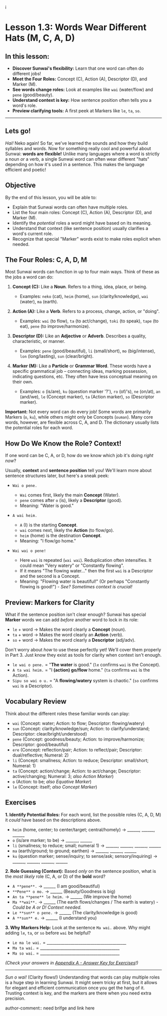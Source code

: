 i

# Lesson 1.3: Words Wear Different Hats (M, C, A, D)

## In this lesson:

*   **Discover Sunwai's flexibility:** Learn that one word can often do different jobs!
*   **Meet the Four Roles:** Concept (C), Action (A), Descriptor (D), and Marker (M).
*   **See words change roles:** Look at examples like `wai` (water/flow) and `pene` (good/beauty).
*   **Understand context is key:** How sentence position often tells you a word's role.
*   **Preview clarifying tools:** A first peek at Markers like `le`, `ta`, `so`.

---
## Lets go!

*Hai!* Neko again! So far, we've learned the sounds and how they build syllables and words. Now for something really cool and powerful about Sunwai: **words are flexible!** Unlike many languages where a word is strictly a noun *or* a verb, a single Sunwai word can often wear different "hats" depending on how it's used in a sentence. This makes the language efficient and poetic!

## Objective

By the end of this lesson, you will be able to:

*   Explain that Sunwai words can often have multiple roles.
*   List the four main roles: Concept (C), Action (A), Descriptor (D), and Marker (M).
*   Identify the *potential* roles a word might have based on its meaning.
*   Understand that context (like sentence position) usually clarifies a word's current role.
*   Recognize that special "Marker" words exist to make roles explicit when needed.

## The Four Roles: C, A, D, M

Most Sunwai words can function in up to four main ways. Think of these as the jobs a word can do:

1.  **Concept (C):** Like a **Noun**. Refers to a thing, idea, place, or being.
    *   Examples: `neko` (cat), `heim` (home), `sun` (clarity/knowledge), `wai` (water), `ma` (earth).

2.  **Action (A):** Like a **Verb**. Refers to a process, change, action, or "doing".
    *   Examples: `wai` (to flow), `ta` (to act/change), `toki` (to speak), `tape` (to eat), `pene` (to improve/harmonize).

3.  **Descriptor (D):** Like an **Adjective** or **Adverb**. Describes a quality, characteristic, or manner.
    *   Examples: `pene` (good/beautiful), `li` (small/short), `mo` (big/intense), `lon` (long/lasting), `sun` (clear/bright).

4.  **Marker (M):** Like a **Particle** or **Grammar Word**. These words have a specific grammatical job – connecting ideas, marking possession, indicating questions, etc. They often have less conceptual meaning on their own.
    *   Examples: `o` (is/are), `ku` (question marker '?'), `ro` (of/'s), `ne` (on/at), `an` (and/we), `le` (Concept marker), `ta` (Action marker), `so` (Descriptor marker).

**Important:** Not every word can do every job! Some words are primarily Markers (`o`, `ku`), while others might only be Concepts (`ouman`). Many core words, however, are flexible across C, A, and D. The dictionary usually lists the potential roles for each word.

## How Do We Know the Role? Context!

If one word can be C, A, or D, how do we know which job it's doing *right now*?

Usually, **context** and **sentence position** tell you! We'll learn more about sentence structures later, but here's a sneak peek:

*   `Wai o pene.`
    *   `Wai` comes first, likely the main **Concept** (Water).
    *   `pene` comes after `o` (is), likely a **Descriptor** (good).
    *   Meaning: "Water is good."

*   `A wai heim.`
    *   `A` (I) is the starting **Concept**.
    *   `wai` comes next, likely the **Action** (to flow/go).
    *   `heim` (home) is the destination **Concept**.
    *   Meaning: "I flow/go home."

*   `Wai wai o pene!`
    *   Here `wai` is repeated (`wai wai`). Reduplication often intensifies. It could mean "Very watery" or "Constantly flowing".
    *   If it means "The flowing water..." then the first `wai` is a Descriptor and the second is a Concept.
    *   Meaning: "Flowing water is beautiful!" (Or perhaps "Constantly flowing is good!") - *See? Sometimes context is crucial!*

## Preview: Markers for Clarity

What if the sentence position isn't clear enough? Sunwai has special **Marker** words we can add *before* another word to lock in its role:

*   `le` + word -> Makes the word clearly a **Concept** (noun).
*   `ta` + word -> Makes the word clearly an **Action** (verb).
*   `so` + word -> Makes the word clearly a **Descriptor** (adj/adv).

Don't worry about *how* to use these perfectly yet! We'll cover them properly in Part 3. Just know they exist as tools for clarity when context isn't enough.

*   `le wai o pene.` = "**The water** is good." (`le` confirms `wai` is the Concept).
*   `A ta wai heim.` = "I **(action) go/flow** home." (`ta` confirms `wai` is the Action).
*   `Sipu so wai o u.` = "A **flowing/watery** system is chaotic." (`so` confirms `wai` is a Descriptor).

## Vocabulary Review

Think about the different roles these familiar words can play:

*   `wai` (Concept: water; Action: to flow; Descriptor: flowing/watery)
*   `sun` (Concept: clarity/knowledge/sun; Action: to clarify/understand; Descriptor: clear/bright/understood)
*   `pene` (Concept: goodness/beauty; Action: to improve/harmonize; Descriptor: good/beautiful)
*   `ere` (Concept: reflection/pair; Action: to reflect/pair; Descriptor: dual/reflective; Numeral: 2)
*   `li` (Concept: smallness; Action: to reduce; Descriptor: small/short; Numeral: 1)
*   `ta` (Concept: action/change; Action: to act/change; Descriptor: active/changing; Numeral: 3; *also Action Marker*)
*   `o` (Action: to be; *also Equative Marker*)
*   `le` (Concept: itself; *also Concept Marker*)

## Exercises

**1. Identify Potential Roles:** For each word, list the possible roles (C, A, D, M) it *could* have based on the descriptions above.
*   `heim` (home, center; to center/target; central/homely) -> ______, ______, ______
*   `o` (is/are marker; to be) -> ______, ______
*   `li` (smallness; to reduce; small; numeral 1) -> ______, ______, ______, ______
*   `ma` (earth/ground; to ground; earthen) -> ______, ______, ______
*   `ku` (question marker; sense/inquiry; to sense/ask; sensory/inquiring) -> ______, ______, ______, ______

**2. Role Guessing (Context):** Based *only* on the sentence position, what is the *most likely* role (C, A, or D) of the **bold** word?
*   `A **pene**.` -> ______ (I am good/beautiful)
*   `**Pene** o mo.` -> ______ (Beauty/Goodness is big)
*   `An ta **pene** le heim.` -> ______ (We improve the home)
*   `Ma **wai**.` -> ______ (The earth flows/changes / The earth is watery) - *Could be A or D! Context needed.*
*   `Le **sun** o pene.` -> ______ (The clarity/knowledge is good)
*   `A **sun** e.` -> ______ (I understand you)

**3. Why Markers Help:** Look at the sentence `Ma wai.` above. Why might adding `le`, `ta`, or `so` before `wai` be helpful?
*   `Le ma le wai.` = ________________________________________
*   `Ma ta wai.` = ________________________________________
*   `Ma so wai.` = ________________________________________

*(Check your answers in [Appendix A - Answer Key for Exercises](../Appendices/Appendix%20A%20-%20Answer%20Key%20for%20Exercises.md)!)*

---

*Sun o wai!* (Clarity flows!) Understanding that words can play multiple roles is a huge step in learning Sunwai. It might seem tricky at first, but it allows for elegant and efficient communication once you get the hang of it. Trusting context is key, and the markers are there when you need extra precision.

author-comment:: need brifge and link here
